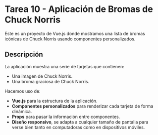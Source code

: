# Tarea 10 - Aplicación de Bromas de Chuck Norris

Este es un proyecto de Vue.js donde mostramos una lista de bromas icónicas de Chuck Norris usando componentes personalizados.

## Descripción

La aplicación muestra una serie de tarjetas que contienen:

- Una imagen de Chuck Norris.
- Una broma graciosa de Chuck Norris.

Hacemos uso de:

- **Vue.js** para la estructura de la aplicación.
- **Componentes personalizados** para renderizar cada tarjeta de forma dinámica.
- **Props** para pasar la información entre componentes.
- **Diseño responsivo**, se adapta a cualquier tamaño de pantalla para verse bien tanto en computadoras como en dispositivos móviles.
